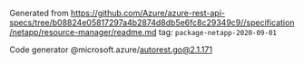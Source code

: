 Generated from https://github.com/Azure/azure-rest-api-specs/tree/b08824e05817297a4b2874d8db5e6fc8c29349c9//specification/netapp/resource-manager/readme.md tag: `package-netapp-2020-09-01`

Code generator @microsoft.azure/autorest.go@2.1.171


